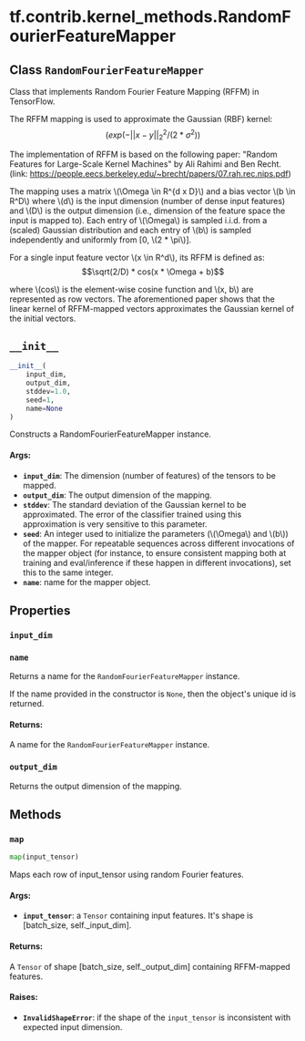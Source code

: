<div itemscope itemtype="http://developers.google.com/ReferenceObject">
<meta itemprop="name" content="tf.contrib.kernel_methods.RandomFourierFeatureMapper" />
<meta itemprop="path" content="Stable" />
<meta itemprop="property" content="input_dim"/>
<meta itemprop="property" content="name"/>
<meta itemprop="property" content="output_dim"/>
<meta itemprop="property" content="__init__"/>
<meta itemprop="property" content="map"/>
</div>

# tf.contrib.kernel_methods.RandomFourierFeatureMapper

## Class `RandomFourierFeatureMapper`



Class that implements Random Fourier Feature Mapping (RFFM) in TensorFlow.

The RFFM mapping is used to approximate the Gaussian (RBF) kernel:
$$(exp(-||x-y||_2^2 / (2 * \sigma^2))$$

The implementation of RFFM is based on the following paper:
"Random Features for Large-Scale Kernel Machines" by Ali Rahimi and Ben Recht.
(link: https://people.eecs.berkeley.edu/~brecht/papers/07.rah.rec.nips.pdf)

The mapping uses a matrix \\(\Omega \in R^{d x D}\\) and a bias vector
\\(b \in R^D\\) where \\(d\\) is the input dimension (number of dense input
features) and \\(D\\) is the output dimension (i.e., dimension of the feature
space the input is mapped to). Each entry of \\(\Omega\\) is sampled i.i.d.
from a (scaled) Gaussian distribution and each entry of \\(b\\) is sampled
independently and uniformly from [0, \\(2 * \pi\\)].

For a single input feature vector \\(x \in R^d\\), its RFFM is defined as:
$$\sqrt(2/D) * cos(x * \Omega + b)$$

where \\(cos\\) is the element-wise cosine function and \\(x, b\\) are
represented as row vectors. The aforementioned paper shows that the linear
kernel of RFFM-mapped vectors approximates the Gaussian kernel of the initial
vectors.

<h2 id="__init__"><code>__init__</code></h2>

``` python
__init__(
    input_dim,
    output_dim,
    stddev=1.0,
    seed=1,
    name=None
)
```

Constructs a RandomFourierFeatureMapper instance.

#### Args:

* <b>`input_dim`</b>: The dimension (number of features) of the tensors to be mapped.
* <b>`output_dim`</b>: The output dimension of the mapping.
* <b>`stddev`</b>: The standard deviation of the Gaussian kernel to be approximated.
    The error of the classifier trained using this approximation is very
    sensitive to this parameter.
* <b>`seed`</b>: An integer used to initialize the parameters (\\(\Omega\\) and
    \\(b\\)) of the mapper. For repeatable sequences across different
    invocations of the mapper object (for instance, to ensure consistent
    mapping both at training and eval/inference if these happen in
    different invocations), set this to the same integer.
* <b>`name`</b>: name for the mapper object.



## Properties

<h3 id="input_dim"><code>input_dim</code></h3>



<h3 id="name"><code>name</code></h3>

Returns a name for the `RandomFourierFeatureMapper` instance.

If the name provided in the constructor is `None`, then the object's unique
id is returned.

#### Returns:

A name for the `RandomFourierFeatureMapper` instance.

<h3 id="output_dim"><code>output_dim</code></h3>

Returns the output dimension of the mapping.



## Methods

<h3 id="map"><code>map</code></h3>

``` python
map(input_tensor)
```

Maps each row of input_tensor using random Fourier features.

#### Args:

* <b>`input_tensor`</b>: a `Tensor` containing input features. It's shape is
  [batch_size, self._input_dim].


#### Returns:

A `Tensor` of shape [batch_size, self._output_dim] containing RFFM-mapped
features.


#### Raises:

* <b>`InvalidShapeError`</b>: if the shape of the `input_tensor` is inconsistent with
    expected input dimension.



